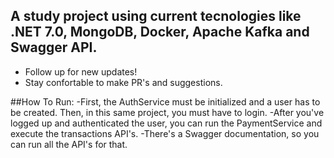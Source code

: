 ## A study project using current tecnologies like .NET 7.0, MongoDB, Docker, Apache Kafka and Swagger API. 

- Follow up for new updates!
- Stay confortable to make PR's and suggestions.

##How To Run:
-First, the AuthService must be initialized and a user has to be created. Then, in this same project, you must have to login.
-After you've logged up and authenticated the user, you can run the PaymentService and execute the transactions API's.
-There's a Swagger documentation, so you can run all the API's for that. 
